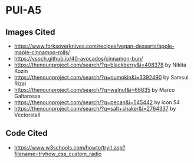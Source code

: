 # PUI-A5

## Images Cited
- https://www.forksoverknives.com/recipes/vegan-desserts/apple-maple-cinnamon-rolls/
- https://vsoch.github.io/40-avocados/cinnamon-bun/ 
- https://thenounproject.com/search/?q=blackberry&i=408378 by Nikita Kozin
- https://thenounproject.com/search/?q=pumpkin&i=3392490 by Samsul Rizal
- https://thenounproject.com/search/?q=walnut&i=66635 by Marco Galtarossa
- https://thenounproject.com/search/?q=pecan&i=545442 by icon 54
- https://thenounproject.com/search/?q=salt+shaker&i=2764337 by Vectorstall

## Code Cited
- https://www.w3schools.com/howto/tryit.asp?filename=tryhow_css_custom_radio